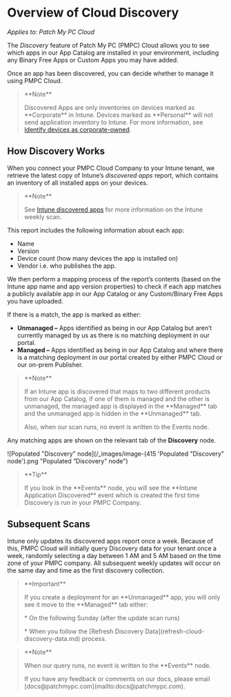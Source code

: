 # Overview of Cloud Discovery

_Applies to: Patch My PC Cloud_

The _Discovery_ feature of Patch My PC (PMPC) Cloud allows you to see which apps in our App Catalog are installed in your environment, including any Binary Free Apps or Custom Apps you may have added.

Once an app has been discovered, you can decide whether to manage it using PMPC Cloud.

<blockquote class="wp-block-quote">
<p>**Note**</p>
<p>Discovered Apps are only inventories on devices marked as **Corporate** in Intune. Devices marked as **Personal** will not send application inventory to Intune. For more information, see <a href="https://learn.microsoft.com/en-us/intune/intune-service/enrollment/corporate-identifiers-add">Identify devices as corporate-owned</a>.</p>
</blockquote>

## How Discovery Works

When you connect your PMPC Cloud Company to your Intune tenant, we retrieve the latest copy of Intune’s _discovered apps_ report, which contains an inventory of all installed apps on your devices.

<blockquote class="wp-block-quote">
<p>**Note**</p>
<p>See <a href="https://learn.microsoft.com/en-us/mem/intune/apps/app-discovered-apps">Intune discovered apps</a> for more information on the Intune weekly scan.</p>
</blockquote>

This report includes the following information about each app:

* Name
* Version
* Device count (how many devices the app is installed on)
* Vendor i.e. who publishes the app.

We then perform a mapping process of the report’s contents (based on the Intune app name and app version properties) to check if each app matches a publicly available app in our App Catalog or any Custom/Binary Free Apps you have uploaded.

If there is a match, the app is marked as either:

* **Unmanaged –** Apps identified as being in our App Catalog but aren’t currently managed by us as there is no matching deployment in our portal.
* **Managed –** Apps identified as being in our App Catalog and where there is a matching deployment in our portal created by either PMPC Cloud or our on-prem Publisher.

<blockquote class="wp-block-quote">
<p>**Note**</p>
<p>If an Intune app is discovered that maps to two different products from our App Catalog, if one of them is managed and the other is unmanaged, the managed app is displayed in the **Managed** tab and the unmanaged app is hidden in the **Unmanaged** tab.</p>
<p>Also, when our scan runs, no event is written to the Events node.</p>
</blockquote>

Any matching apps are shown on the relevant tab of the **Discovery** node.

![Populated "Discovery" node](/_images/image-(415 'Populated "Discovery" node').png "Populated “Discovery” node")

<blockquote class="wp-block-quote">
<p>**Tip**</p>
<p>If you look in the **Events** node, you will see the **Intune Application Discovered** event which is created the first time Discovery is run in your PMPC Company.</p>
</blockquote>

## Subsequent Scans

Intune only updates its discovered apps report once a week. Because of this, PMPC Cloud will initially query Discovery data for your tenant once a week, randomly selecting a day between 1 AM and 5 AM based on the time zone of your PMPC company. All subsequent weekly updates will occur on the same day and time as the first discovery collection.

<blockquote class="wp-block-quote">
<p>**Important**</p>
<p>If you create a deployment for an **Unmanaged** app, you will only see it move to the **Managed** tab either:</p>
<p>* On the following Sunday (after the update scan runs)</p>
<p>* When you follow the [Refresh Discovery Data](refresh-cloud-discovery-data.md) process.</p>
</blockquote>

<blockquote class="wp-block-quote">
<p>**Note**</p>
<p>When our query runs, no event is written to the **Events** node.</p>
<p>If you have any feedback or comments on our docs, please email [docs@patchmypc.com](mailto:docs@patchmypc.com).</p>
</blockquote>